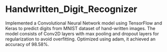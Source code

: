 # Handwritten_Digit_Recognizer

Implemented a Convolutional Neural Network model using TensorFlow and Keras to predict digits from MNIST dataset of hand-written images. The model consists of Conv2D layers with max pooling and dropout layers for regularization to avoid overfitting. Optimized using adam, it achieved an accuracy of 98.58%.
